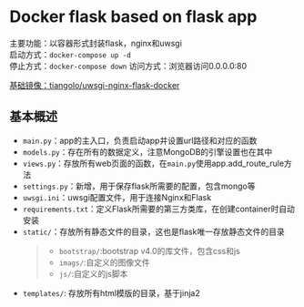 # Docker flask based on flask app

主要功能：以容器形式封装flask，nginx和uwsgi  
启动方式：`docker-compose up -d`  
停止方式：`docker-compose down`
访问方式：浏览器访问0.0.0.0:80  

[基础镜像：tiangolo/uwsgi-nginx-flask-docker](https://github.com/tiangolo/uwsgi-nginx-flask-docker)

## 基本概述

- `main.py`：app的主入口，负责启动app并设置url路径和对应的函数
- `models.py`：存在所有的数据定义，注意MongoDB的引擎设置也在其中
- `views.py`：存放所有web页面的函数，在`main.py`使用app.add_route_rule方法
- `settings.py`：新增，用于保存flask所需要的配置，包含mongo等
- `uwsgi.ini`：uwsgi配置文件，用于连接Nginx和Flask
- `requirements.txt`：定义Flask所需要的第三方类库，在创建container时自动安装
- `static/`：存放所有静态文件的目录，这也是flask唯一存放静态文件的目录
    >- `bootstrap/`:bootstrap v4.0的库文件，包含css和js
    >- `imags/`:自定义的图像文件
    >- `js/`:自定义的js脚本
- `templates/`: 存放所有html模版的目录，基于jinja2

